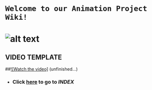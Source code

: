 # `Welcome to our Animation Project Wiki!`
![alt text](https://github.com/Korhildon/Github_JoseAntonioJuncosa_2B/blob/DEVELOPMENT/WIKI_IMAGES/Enviroment_01_FINALRENDER.jpg "Header Image")
====
## VIDEO TEMPLATE 
##[![Watch the video]]() (unfinished...)
* ### Click [**here**](https://github.com/Korhildon/Github_JoseAntonioJuncosa_2B/blob/DEVELOPMENT/WIKI_TEXTS/INDEX.md "Go to INDEX") to go to *INDEX*

